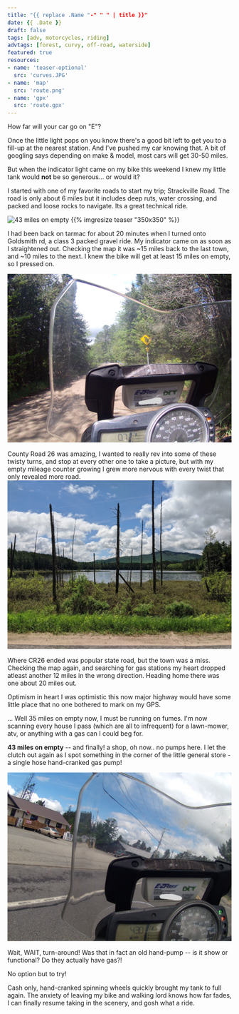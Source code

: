 ```yaml
---
title: "{{ replace .Name "-" " " | title }}"
date: {{ .Date }}
draft: false
tags: [adv, motorcycles, riding]
advtags: [forest, curvy, off-road, waterside]
featured: true
resources:
- name: 'teaser-optional'
  src: 'curves.JPG'
- name: 'map'
  src: 'route.png'
- name: 'gpx'
  src: 'route.gpx'
---
```


How far will your car go on "E"?

Once the little light pops on you know there's a good bit left to get you to a fill-up at the nearest station.  And I've pushed my car knowing that. A bit of googling says depending on make & model, most cars will get 30-50 miles.

But when the indicator light came on my bike this weekend I knew my little tank would **not** be so generous... or would it?
<!--more-->

I started with one of my favorite roads to start my trip; Strackville Road. The road is only about 6 miles but it includes deep ruts, water crossing, and packed and loose rocks to navigate.  Its a great technical ride.

![43 miles on empty](whataride.JPG)
{{% imgresize teaser "350x350" %}}

I had been back on tarmac for about 20 minutes when I turned onto Goldsmith rd, a class 3 packed gravel ride.  My indicator came on as soon as I straightened out.  Checking the map it was ~15 miles back to the last town, and ~10 miles to the next.  I knew the bike will get at least 15 miles on empty, so I pressed on.

![Indicator Light Comes on](lightson.JPG)

County Road 26 was amazing, I wanted to really rev into some of these twisty turns, and stop at every other one to take a picture, but with my empty mileage counter growing I grew more nervous with every twist that only revealed more road.
![County Road 26](cr26.jpg)

Where CR26 ended was popular state road, but the town was a miss. Checking the map again, and searching for gas stations my heart dropped atleast another 12 miles in the wrong direction. Heading home there was one about 20 miles out.

Optimism in heart I was optimistic this now major highway would have some little place that no one bothered to mark on my GPS.

... Well 35 miles on empty now, I must be running on fumes.  I'm now scanning every house I pass (which are all to infrequent) for a lawn-mower, atv, or anything with a gas can I could beg for.

**43 miles on empty** -- and finally! a shop, oh now.. no pumps here. I let the clutch out again as I spot something in the corner of the little general store - a single hose hand-cranked gas pump! 


![43 miles on empty](43miles.JPG)

Wait, WAIT, turn-around!  Was that in fact an old hand-pump -- is it show or functional?  Do they actually have gas?! 

No option but to try!

Cash only, hand-cranked spinning wheels quickly brought my tank to full again.  The anxiety of leaving my bike and walking lord knows how far fades, I can finally resume taking in the scenery, and gosh what a ride.


